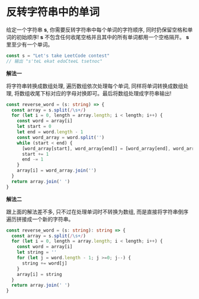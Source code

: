 # 反转字符串中的单词

  给定一个字符串 **s**, 你需要反转字符串中每个单词的字符顺序, 同时扔保留空格和单词的初始顺序! **s** 不包含任何收尾空格并且其中的所有单词都用一个空格隔开。
  **s** 里至少有一个单词。

```js
const s = "Let's take LeetCode contest"
// 输出 "s'teL ekat edoCteeL tsetnoc"
```

**解法一**

  将字符串转换成数组处理, 遍历数组依次处理每个单词, 同样将单词转换成数组处理, 将数组收尾下标对应的字母对换即可。最后将数组处理成字符串输出!

```ts
const reverse_word = (s: string) => {
  const array = s.split(/\s+/)
  for (let i = 0, length = array.length; i < length; i++) {
    const word = array[i]
    let start = 0
    let end = word.length - 1
    const word_array = word.split('')
    while (start < end) {
      [word_array[start], word_array[end]] = [word_array[end], word_array[start]]
      start += 1
      end -= 1
    }
    array[i] = word_array.join('')
  }
  return array.join(' ')
}
```

**解法二**

  跟上面的解法差不多, 只不过在处理单词时不转换为数组, 而是直接将字符串倒序遍历拼接成一个新的字符串。

```ts
const reverse_word = (s: string): string => {
  const array = s.split(/\s+/)
  for (let i = 0, length = array.length; i < length; i++) {
    const word = array[i]
    let string = ''
    for (let j = word.length - 1; j >=0; j--) {
      string += word[j]
    }
    array[i] = string
  }
  return array.join(' ')
}
```